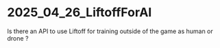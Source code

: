 # 2025_04_26_LiftoffForAI
 Is there an API to use Liftoff for training outside of the game as human or drone ?
